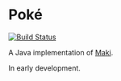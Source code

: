 # Poké

[![Build Status](https://travis-ci.org/vladris/poke.svg?branch=master)](https://travis-ci.org/vladris/poke)

A Java implementation of [Maki](https://github.com/vladris/maki).

In early development.
